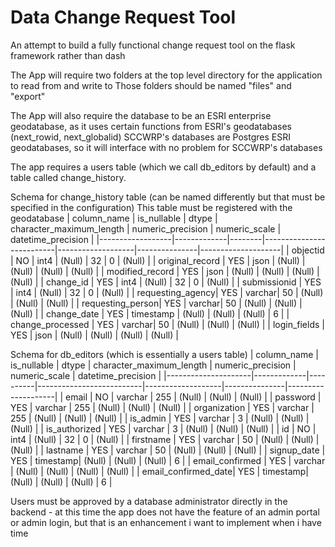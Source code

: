 # Data Change Request Tool
An attempt to build a fully functional change request tool on the flask framework rather than dash

The App will require two folders at the top level directory for the application to read from and write to
Those folders should be named "files" and "export"

The App will also require the database to be an ESRI enterprise geodatabase, as it uses certain functions from ESRI's geodatabases (next_rowid, next_globalid)
SCCWRP's databases are Postgres ESRI geodatabases, so it will interface with no problem for SCCWRP's databases

The app requires a users table (which we call db_editors by default) and a table called change_history. 

Schema for change_history table (can be named differently but that must be specified in the configuration)
This table must be registered with the geodatabase
| column_name      | is_nullable | dtype  | character_maximum_length | numeric_precision | numeric_scale | datetime_precision |
|------------------|-------------|--------|--------------------------|-------------------|---------------|--------------------|
| objectid         | NO          | int4   | (Null)                   | 32                | 0             | (Null)             |
| original_record  | YES         | json   | (Null)                   | (Null)            | (Null)        | (Null)             |
| modified_record  | YES         | json   | (Null)                   | (Null)            | (Null)        | (Null)             |
| change_id        | YES         | int4   | (Null)                   | 32                | 0             | (Null)             |
| submissionid     | YES         | int4   | (Null)                   | 32                | 0             | (Null)             |
| requesting_agency| YES         | varchar| 50                       | (Null)            | (Null)        | (Null)             |
| requesting_person| YES         | varchar| 50                       | (Null)            | (Null)        | (Null)             |
| change_date      | YES         | timestamp | (Null)                | (Null)            | (Null)        | 6                  |
| change_processed | YES         | varchar| 50                       | (Null)            | (Null)        | (Null)             |
| login_fields     | YES         | json   | (Null)                   | (Null)            | (Null)        | (Null)             |


Schema for db_editors (which is essentially a users table)
| column_name         | is_nullable | dtype    | character_maximum_length | numeric_precision | numeric_scale | datetime_precision |
|---------------------|-------------|----------|--------------------------|-------------------|---------------|--------------------|
| email               | NO          | varchar  | 255                      | (Null)            | (Null)        | (Null)             |
| password            | YES         | varchar  | 255                      | (Null)            | (Null)        | (Null)             |
| organization        | YES         | varchar  | 255                      | (Null)            | (Null)        | (Null)             |
| is_admin            | YES         | varchar  | 3                        | (Null)            | (Null)        | (Null)             |
| is_authorized       | YES         | varchar  | 3                        | (Null)            | (Null)        | (Null)             |
| id                  | NO          | int4     | (Null)                   | 32                | 0             | (Null)             |
| firstname           | YES         | varchar  | 50                       | (Null)            | (Null)        | (Null)             |
| lastname            | YES         | varchar  | 50                       | (Null)            | (Null)        | (Null)             |
| signup_date         | YES         | timestamp| (Null)                   | (Null)            | (Null)        | 6                  |
| email_confirmed     | YES         | varchar  | (Null)                   | (Null)            | (Null)        | (Null)             |
| email_confirmed_date| YES         | timestamp| (Null)                   | (Null)            | (Null)        | 6                  |

Users must be approved by a database administrator directly in the backend - at this time the app does not have the feature of an admin portal or admin login, but that is an enhancement i want to implement when i have time

